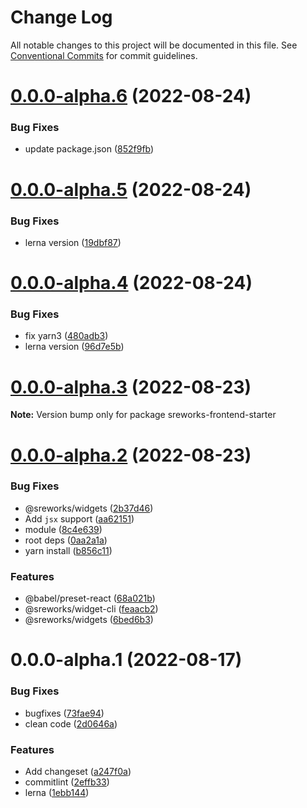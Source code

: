 # Change Log

All notable changes to this project will be documented in this file.
See [Conventional Commits](https://conventionalcommits.org) for commit guidelines.

# [0.0.0-alpha.6](https://github.com/see/sreworks-frontend-starter/compare/v0.0.0-alpha.5...v0.0.0-alpha.6) (2022-08-24)


### Bug Fixes

* update package.json ([852f9fb](https://github.com/see/sreworks-frontend-starter/commit/852f9fb102c9549abddbef149781ef086d6e5f5d))





# [0.0.0-alpha.5](https://github.com/see/sreworks-frontend-starter/compare/v0.0.0-alpha.4...v0.0.0-alpha.5) (2022-08-24)


### Bug Fixes

* lerna version ([19dbf87](https://github.com/see/sreworks-frontend-starter/commit/19dbf8749d1095d624f0b6ce14d6ad2609719b90))





# [0.0.0-alpha.4](https://github.com/see/sreworks-frontend-starter/compare/v0.0.0-alpha.3...v0.0.0-alpha.4) (2022-08-24)


### Bug Fixes

* fix yarn3 ([480adb3](https://github.com/see/sreworks-frontend-starter/commit/480adb3679d9ada0c0078194cc1671ec478c1575))
* lerna version ([96d7e5b](https://github.com/see/sreworks-frontend-starter/commit/96d7e5b027b1be664c48797c131e5862dd4306a8))





# [0.0.0-alpha.3](https://github.com/see/sreworks-frontend-starter/compare/v0.0.0-alpha.2...v0.0.0-alpha.3) (2022-08-23)

**Note:** Version bump only for package sreworks-frontend-starter





# [0.0.0-alpha.2](https://github.com/see/sreworks-frontend-starter/compare/v0.0.0-alpha.1...v0.0.0-alpha.2) (2022-08-23)


### Bug Fixes

* @sreworks/widgets ([2b37d46](https://github.com/see/sreworks-frontend-starter/commit/2b37d4616803cf3f3083a3974b764ef030cbb854))
* Add `jsx` support ([aa62151](https://github.com/see/sreworks-frontend-starter/commit/aa621517c79ee2fff61f750a9cf109bc2cda0269))
* module ([8c4e639](https://github.com/see/sreworks-frontend-starter/commit/8c4e6392641920e48ac58ccc6482d7130ae50db9))
* root deps ([0aa2a1a](https://github.com/see/sreworks-frontend-starter/commit/0aa2a1ad24308e128ffcd36445e43e246bf9ab89))
* yarn install ([b856c11](https://github.com/see/sreworks-frontend-starter/commit/b856c119f24fec7de2eca9a63afe17e8de7f5e25))


### Features

* @babel/preset-react ([68a021b](https://github.com/see/sreworks-frontend-starter/commit/68a021b0526bd9177b0c45d3169563f431886a61))
* @sreworks/widget-cli ([feaacb2](https://github.com/see/sreworks-frontend-starter/commit/feaacb25d75d2b64865031f1fcbbe08890d8895e))
* @sreworks/widgets ([6bed6b3](https://github.com/see/sreworks-frontend-starter/commit/6bed6b3f92d23abb85c5e66ceabd9647953b524b))





# 0.0.0-alpha.1 (2022-08-17)


### Bug Fixes

* bugfixes ([73fae94](https://github.com/see/sreworks-frontend/commit/73fae941b8bc6d8cecc17a20f7ec0a2e0e282f03))
* clean code ([2d0646a](https://github.com/see/sreworks-frontend/commit/2d0646aa009eec8a0d4f3bee0ef563e9458c004a))


### Features

* Add changeset ([a247f0a](https://github.com/see/sreworks-frontend/commit/a247f0a3489f5ca602fb23125ca2855224b46a5c))
* commitlint ([2effb33](https://github.com/see/sreworks-frontend/commit/2effb3327ec9e4f982568a7cde6b41d7e15b1564))
* lerna ([1ebb144](https://github.com/see/sreworks-frontend/commit/1ebb1447a28373dce996536b9fe65593d4c5def0))
